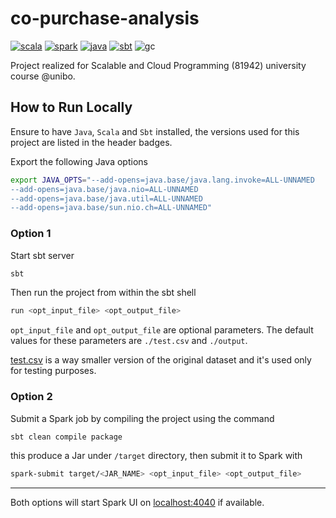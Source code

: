 # co-purchase-analysis

[![scala](https://img.shields.io/badge/Scala-2.12.18-DC322F?logo=Scala)](https://www.scala-lang.org/download/2.12.18.html)
[![spark](https://img.shields.io/badge/Apache_Spark-3.5.5-E25A1C.svg?style=plain&logo=Apache-Spark&logoColor=white)](https://mvnrepository.com/artifact/org.apache.spark/spark-core_2.13/3.5.5)
[![java](https://img.shields.io/badge/JDK-17.0.12-E25A1C.svg?style=plain&logo=openjdk&logoColor=white)](https://www.oracle.com/java/technologies/javase/jdk17-archive-downloads.html)
[![sbt](https://img.shields.io/badge/sbt-1.10.11-default.svg?style=plain)]()
![gc](https://img.shields.io/badge/Google%20Cloud-4285F4.svg?style=plain&logo=Google-Cloud&logoColor=white)

[//]: # (&#40;![databricks]&#40;https://img.shields.io/badge/Databricks-FF3621.svg?style=plain&logo=Databricks&logoColor=white&#41;&#41;)

Project realized for Scalable and Cloud Programming (81942) university course @unibo.

## How to Run Locally

Ensure to have `Java`, `Scala` and `Sbt` installed, the versions used for this project are listed in the header badges.  

Export the following Java options

```sh
export JAVA_OPTS="--add-opens=java.base/java.lang.invoke=ALL-UNNAMED
--add-opens=java.base/java.nio=ALL-UNNAMED
--add-opens=java.base/java.util=ALL-UNNAMED
--add-opens=java.base/sun.nio.ch=ALL-UNNAMED"
```

### Option 1

Start sbt server

```sh
sbt
```

Then run the project from within the sbt shell

```sh
run <opt_input_file> <opt_output_file>
```

`opt_input_file` and `opt_output_file` are optional parameters. 
The default values for these parameters are `./test.csv` and `./output`.  

[test.csv](./test.csv) is a way smaller version of the original dataset and it's used only for testing purposes.

### Option 2

Submit a Spark job by compiling the project using the command

```sh
sbt clean compile package
```

this produce a Jar under `/target` directory, then submit it to Spark with

```sh
spark-submit target/<JAR_NAME> <opt_input_file> <opt_output_file>
```

---

Both options will start Spark UI on [localhost:4040](http://localhost:4040/) if available.